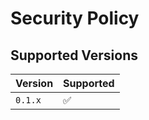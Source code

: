 # Security Policy

## Supported Versions

| Version   | Supported          |
| --------- | ------------------ |
| `0.1.x`   | :white_check_mark: |

